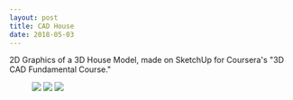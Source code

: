 ```yaml
---
layout: post
title: CAD House
date: 2018-05-03
---
```


2D Graphics of a 3D House Model, made on SketchUp for Coursera's "3D CAD Fundamental Course."

<div class="blog-photos">
  <figure class="blog-item">
    <img class="blog-pic" src="https://user-images.githubusercontent.com/16715814/39612389-e2ff7448-4f13-11e8-9f6c-57c3d7c523b8.jpg">
    <img class="blog-pic" src="https://user-images.githubusercontent.com/16715814/39612390-e31ad116-4f13-11e8-9998-45e0098c942d.jpg">
    <img class="blog-pic" src="https://user-images.githubusercontent.com/16715814/39612391-e3330bdc-4f13-11e8-8e2a-e61c697d9f65.jpg">
  </figure>
</div>
